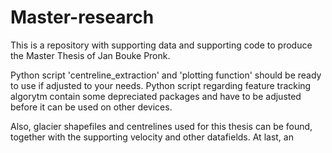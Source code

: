 # Master-research
This is a repository with supporting data and supporting code to produce the Master Thesis of Jan Bouke Pronk.

Python script 'centreline_extraction' and 'plotting function' should be ready to use if adjusted to your needs.
Python script regarding feature tracking algorytm contain some depreciated packages and have to be adjusted before it can be used on other devices.

Also, glacier shapefiles and centrelines used for this thesis can be found, together with the supporting velocity and other datafields.
At last, an

